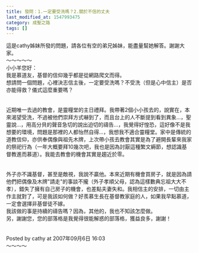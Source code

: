 ```yaml
---
title: 發問：1.一定要受洗嗎？2.關於不信的丈夫
last_modified_at: 1547993475
category: 成聖之路
tags: []
---
```


<p>這是cathy姊妹所發的問題，請各位有空的弟兄姊妹，能盡量幫她解答。謝謝大家。<br/><!--more-->～～～～～<br/>小小羊您好：<br/>我是慕道友，基督的信仰幾乎都是從網路爬文而得。<br/>想請問一個問題，心裡決志信主後，一定要受洗嗎？不受洗（但是心中信主）是否亦能得救？儀式這麼重要嗎？<br/><br/><br/>近期唯一去過的教會，是靈糧堂的主日禮拜。我帶著2個小小孩去的，說實在，本來渴望受洗，不過被他們崇拜方式嚇到了，而且台上的人不斷提到看到異象...，聖靈說...，用高分貝的聲音急切的說出迫切的禱告...，我覺得好惶恐，這好像不是我想要的環境，問題是那裡的人都怡然自得...，我想我不適合靈糧堂。家中是傳統的道教信仰，亦供奉偶像與祖先木牌，上次帶小孩去教會其實是為了避開長輩來我家的祭祀行為（一年大概要拜10幾次吧，我也是因為討厭這種繁文縟節，想認識基督教進而慕道）。我能去教會的機會其實是趨近於零。<br/><br/><br/>外子亦不識基督，甚至是敵視，我說不贏他。本來近期有機會買房子，就是因為請他們把偶像及木牌"請走"的事談不攏（外子孝順父母，認為這樣數典忘祖大大不孝），錯失了擁有自己房子的機會，也差點夫妻失和。我相信主的安排，一切由主作主就對了，可是我該如何做？好羨慕生長在基督教家庭的人，如果我早點慕道，一定會選擇非基督徒不嫁。<br/>我該做的事是持續的禱告嗎？因為，其他的，我也不知該怎麼做。<br/>另，謝謝您，您的部落格是我覺得很能解惑的部落格，獲益良多，謝謝！<br/><br/><br/>Posted by cathy at 2007年09月6日 16:03 <br/>～～～～<br/><br/>
</p>